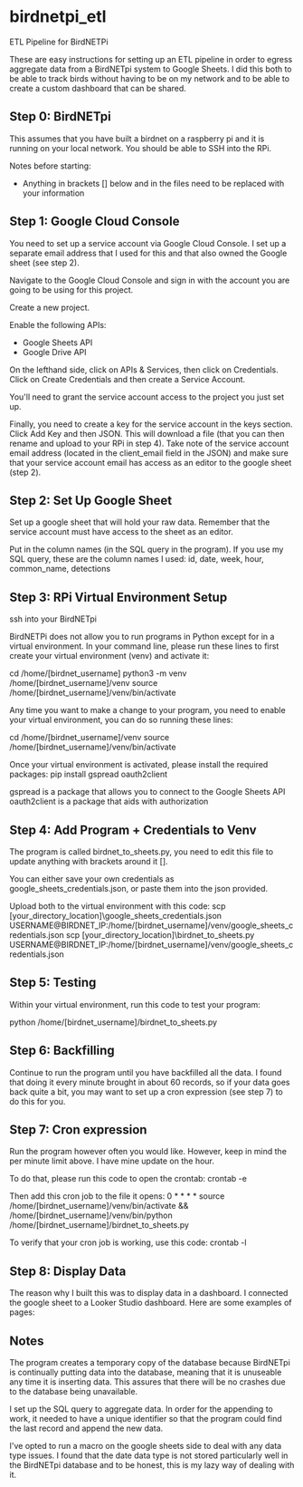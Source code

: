 # birdnetpi_etl
ETL Pipeline for BirdNETPi

These are easy instructions for setting up an ETL pipeline in order to egress aggregate data from a BirdNETpi system to Google Sheets. I did this both to be able to track birds without having to be on my network and to be able to create a custom dashboard that can be shared.


## Step 0: BirdNETpi
This assumes that you have built a birdnet on a raspberry pi and it is running on your local network. You should be able to SSH into the RPi.

Notes before starting:
- Anything in brackets [] below and in the files need to be replaced with your information

## Step 1: Google Cloud Console
You need to set up a service account via Google Cloud Console. I set up a separate email address that I used for this and that also owned the Google sheet (see step 2). 

Navigate to the Google Cloud Console and sign in with the account you are going to be using for this project. 

Create a new project.

Enable the following APIs:
- Google Sheets API
- Google Drive API

On the lefthand side, click on APIs & Services, then click on Credentials. Click on Create Credentials and then create a Service Account.

You'll need to grant the service account access to the project you just set up. 

Finally, you need to create a key for the service account in the keys section. Click Add Key and then JSON. This will download a file (that you can then rename and upload to your RPi in step 4). Take note of the service account email address (located in the client_email field in the JSON) and make sure that your service account email has access as an editor to the google sheet (step 2).


## Step 2: Set Up Google Sheet

Set up a google sheet that will hold your raw data. Remember that the service account must have access to the sheet as an editor. 

Put in the column names (in the SQL query in the program). If you use my SQL query, these are the column names I used:
id,
date,
week,
hour,
common_name,
detections


## Step 3: RPi Virtual Environment Setup

ssh into your BirdNETpi

BirdNETPi does not allow you to run programs in Python except for in a virtual environment. In your command line, please run these lines to first create your virtual environment (venv) and activate it:

cd /home/[birdnet_username]
python3 -m venv /home/[birdnet_username]/venv
source /home/[birdnet_username]/venv/bin/activate

Any time you want to make a change to your program, you need to enable your virtual environment, you can do so running these lines:

cd /home/[birdnet_username]/venv
source /home/[birdnet_username]/venv/bin/activate

Once your virtual environment is activated, please install the required packages:
pip install gspread oauth2client

gspread is a package that allows you to connect to the Google Sheets API
oauth2client is a package that aids with authorization


## Step 4: Add Program + Credentials to Venv
The program is called birdnet_to_sheets.py, you need to edit this file to update anything with brackets around it [].

You can either save your own credentials as google_sheets_credentials.json, or paste them into the json provided. 

Upload both to the virtual environment with this code: 
scp [your_directory_location]\google_sheets_credentials.json USERNAME@BIRDNET_IP:/home/[birdnet_username]/venv/google_sheets_credentials.json
scp [your_directory_location]\birdnet_to_sheets.py USERNAME@BIRDNET_IP:/home/[birdnet_username]/venv/google_sheets_credentials.json


## Step 5: Testing
Within your virtual environment, run this code to test your program:

python /home/[birdnet_username]/birdnet_to_sheets.py


## Step 6: Backfilling
Continue to run the program until you have backfilled all the data. I found that doing it every minute brought in about 60 records, so if your data goes back quite a bit, you may want to set up a cron expression (see step 7) to do this for you. 


## Step 7: Cron expression
Run the program however often you would like. However, keep in mind the per minute limit above. I have mine update on the hour. 

To do that, please run this code to open the crontab:
crontab -e

Then add this cron job to the file it opens:
0 * * * * source /home/[birdnet_username]/venv/bin/activate && /home/[birdnet_username]/venv/bin/python /home/[birdnet_username]/birdnet_to_sheets.py

To verify that your cron job is working, use this code:
crontab -l


## Step 8: Display Data
The reason why I built this was to display data in a dashboard. I connected the google sheet to a Looker Studio dashboard. Here are some examples of pages:



## Notes

The program creates a temporary copy of the database because BirdNETpi is continually putting data into the database, meaning that it is unuseable any time it is inserting data. This assures that there will be no crashes due to the database being unavailable. 

I set up the SQL query to aggregate data. In order for the appending to work, it needed to have a unique identifier so that the program could find the last record and append the new data. 

I've opted to run a macro on the google sheets side to deal with any data type issues. I found that the date data type is not stored particularly well in the BirdNETpi database and to be honest, this is my lazy way of dealing with it. 
